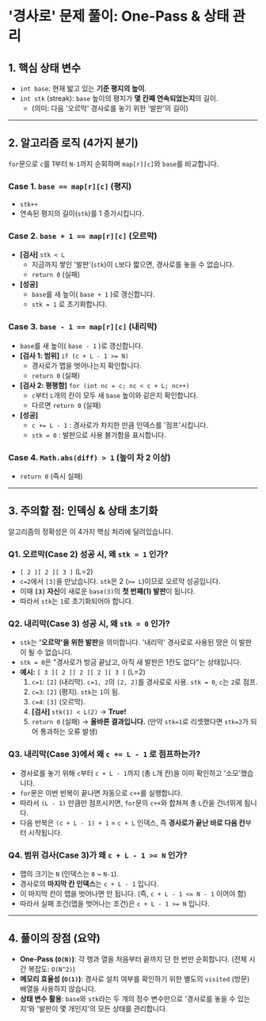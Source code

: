 # '경사로' 문제 풀이: One-Pass & 상태 관리

## 1. 핵심 상태 변수

* `int base`: 현재 밟고 있는 **기준 평지의 높이**.
* `int stk` (streak): `base` 높이의 평지가 **몇 칸째 연속되었는지**의 길이.
    * (의미: 다음 '오르막' 경사로를 놓기 위한 '발판'의 길이)

---

## 2. 알고리즘 로직 (4가지 분기)

`for`문으로 `c`를 1부터 `N-1`까지 순회하며 `map[r][c]`와 `base`를 비교합니다.

### Case 1. `base == map[r][c]` (평지)

* `stk++`
* 연속된 평지의 길이(`stk`)를 1 증가시킵니다.

### Case 2. `base + 1 == map[r][c]` (오르막)

* **[검사]** `stk < L`
    * 지금까지 쌓인 '발판'(`stk`)이 `L`보다 짧으면, 경사로를 놓을 수 없습니다.
    * `return 0` (실패)
* **[성공]**
    * `base`를 새 높이( `base + 1` )로 갱신합니다.
    * `stk = 1` 로 초기화합니다.

### Case 3. `base - 1 == map[r][c]` (내리막)

* `base`를 새 높이( `base - 1` )로 갱신합니다.
* **[검사 1: 범위]** `if (c + L - 1 >= N)`
    * 경사로가 맵을 벗어나는지 확인합니다.
    * `return 0` (실패)
* **[검사 2: 평평함]** `for (int nc = c; nc < c + L; nc++)`
    * `c`부터 `L`개의 칸이 모두 새 `base` 높이와 같은지 확인합니다.
    * 다르면 `return 0` (실패)
* **[성공]**
    * `c += L - 1` : 경사로가 차지한 만큼 인덱스를 '점프'시킵니다.
    * `stk = 0` : 발판으로 사용 불가함을 표시합니다.

### Case 4. `Math.abs(diff) > 1` (높이 차 2 이상)

* `return 0` (즉시 실패)

---

## 3. 주의할 점: 인덱싱 & 상태 초기화

알고리즘의 정확성은 이 4가지 핵심 처리에 달려있습니다.

### Q1. 오르막(Case 2) 성공 시, 왜 `stk = 1` 인가?

* `[ 2 ][ 2 ][ 3 ]` (L=2)
* `c=2`에서 `[3]`을 만났습니다. `stk`은 2 (`>= L`)이므로 오르막 성공입니다.
* 이때 **`[3]` 자신**이 새로운 `base(3)`의 **첫 번째(1) 발판**이 됩니다.
* 따라서 `stk`는 `1`로 초기화되어야 합니다.

### Q2. 내리막(Case 3) 성공 시, 왜 `stk = 0` 인가?

* `stk`는 **'오르막'을 위한 발판**을 의미합니다. '내리막' 경사로로 사용된 땅은 이 발판이 될 수 없습니다.
* `stk = 0`은 "경사로가 방금 끝났고, 아직 새 발판은 1칸도 없다"는 상태입니다.
* **예시:** `[ 3 ][ 2 ][ 2 ][ 2 ][ 3 ]` (L=2)
    1.  `c=1`: `[2]` (내리막). `c=1, 2`의 `[2, 2]`를 경사로로 사용. `stk = 0`, `c`는 `2`로 점프.
    2.  `c=3`: `[2]` (평지). `stk`는 `1`이 됨.
    3.  `c=4`: `[3]` (오르막).
    4.  **[검사]** `stk(1) < L(2)` -> **True!**
    5.  `return 0` (실패) -> **올바른 결과입니다.** (만약 `stk=1`로 리셋했다면 `stk=2`가 되어 통과하는 오류 발생)

### Q3. 내리막(Case 3)에서 왜 `c += L - 1` 로 점프하는가?

* 경사로를 놓기 위해 `c`부터 `c + L - 1`까지 (총 `L`개 칸)을 이미 확인하고 '소모'했습니다.
* `for`문은 이번 반복이 끝나면 자동으로 `c++`를 실행합니다.
* 따라서 `(L - 1)` 만큼만 점프시키면, `for`문의 `c++`와 합쳐져 총 `L`칸을 건너뛰게 됩니다.
* 다음 반복은 `(c + L - 1) + 1` = `c + L` 인덱스, 즉 **경사로가 끝난 바로 다음 칸**부터 시작됩니다.

### Q4. 범위 검사(Case 3)가 왜 `c + L - 1 >= N` 인가?

* 맵의 크기는 `N` (인덱스는 `0` ~ `N-1`).
* 경사로의 **마지막 칸 인덱스**는 `c + L - 1` 입니다.
* 이 마지막 칸이 맵을 벗어나면 안 됩니다. (즉, `c + L - 1 <= N - 1` 이어야 함)
* 따라서 실패 조건(맵을 벗어나는 조건)은 `c + L - 1 >= N` 입니다.

---

## 4. 풀이의 장점 (요약)

* **One-Pass (`O(N)`)**: 각 행과 열을 처음부터 끝까지 단 한 번만 순회합니다. (전체 시간 복잡도: `O(N^2)`)
* **메모리 효율성 (`O(1)`)**: 경사로 설치 여부를 확인하기 위한 별도의 `visited` (방문) 배열을 사용하지 않습니다.
* **상태 변수 활용**: `base`와 `stk`라는 두 개의 정수 변수만으로 '경사로를 놓을 수 있는지'와 '발판이 몇 개인지'의 모든 상태를 관리합니다.
